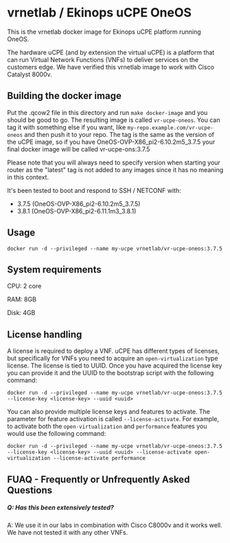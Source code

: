 vrnetlab / Ekinops uCPE OneOS
===========================
This is the vrnetlab docker image for Ekinops uCPE platform running OneOS.

The hardware uCPE (and by extension the virtual uCPE) is a platform that can run
Virtual Network Functions (VNFs) to deliver services on the customers edge. We
have verified this vrnetlab image to work with Cisco Catalyst 8000v.

Building the docker image
-------------------------
Put the .qcow2 file in this directory and run `make docker-image` and you should
be good to go. The resulting image is called `vr-ucpe-oneos`. You can tag it
with something else if you want, like `my-repo.example.com/vr-ucpe-oneos` and
then push it to your repo. The tag is the same as the version of the uCPE image,
so if you have OneOS-OVP-X86_pi2-6.10.2m5_3.7.5 your final docker image will be
called vr-ucpe-ons:3.7.5

Please note that you will always need to specify version when starting your
router as the "latest" tag is not added to any images since it has no meaning
in this context.

It's been tested to boot and respond to SSH / NETCONF with:

 * 3.7.5 (OneOS-OVP-X86_pi2-6.10.2m5_3.7.5)
 * 3.8.1 (OneOS-OVP-X86_pi2-6.11.1m3_3.8.1)

Usage
-----
```
docker run -d --privileged --name my-ucpe vrnetlab/vr-ucpe-oneos:3.7.5
```

System requirements
-------------------
CPU: 2 core

RAM: 8GB

Disk: 4GB

License handling
----------------
A license is required to deploy a VNF. uCPE has different types of licenses, but
specifically for VNFs you need to acquire an `open-virtualization` type license.
The license is tied to UUID. Once you have acquired the license key you can
provide it and the UUID to the bootstrap script with the following command:

```
docker run -d --privileged --name my-ucpe vrnetlab/vr-ucpe-oneos:3.7.5 --license-key <license-key> --uuid <uuid>
```

You can also provide multiple license keys and features to activate. The
parameter for feature activation is called `--license-activate`. For example, to
activate both the `open-virtualization` and `performance` features you would use
the following command:

```
docker run -d --privileged --name my-ucpe vrnetlab/vr-ucpe-oneos:3.7.5 --license-key <license-key> --uuid <uuid> --license-activate open-virtualization --license-activate performance
```

FUAQ - Frequently or Unfrequently Asked Questions
-------------------------------------------------
##### Q: Has this been extensively tested?
A: We use it in our labs in combination with Cisco C8000v and it works well. We
   have not tested it with any other VNFs. 
